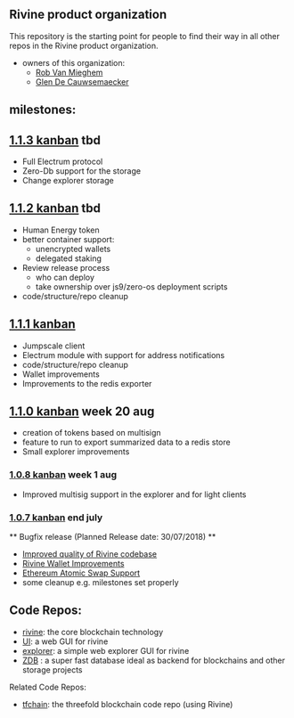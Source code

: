 ## Rivine product organization

This repository is the starting point for people to find their way in all other repos in the Rivine product organization.

- owners of this organization:
  - [Rob Van Mieghem](http://github.com/robvanmieghem)
  - [Glen De Cauwsemaecker](http://github.com/glendc)

## milestones:

##  [1.1.3 kanban](https://waffle.io/rivine/home?milestone=1.1.3&source=rivine%2Fatomicswap,rivine%2Fexplorer,rivine%2Fhome,rivine%2Frivine,threefoldfoundation%2Ftfchain,rivine%2Frivine-UI) tbd

- Full Electrum protocol 
- Zero-Db support for the storage
- Change  explorer storage
 
  
## [1.1.2 kanban](https://waffle.io/rivine/home?milestone=1.1.2&source=rivine%2Fatomicswap,rivine%2Fexplorer,rivine%2Fhome,rivine%2Frivine,threefoldfoundation%2Ftfchain,rivine%2Frivine-UI) tbd

- Human Energy token
- better container support:
  - unencrypted wallets
  - delegated staking
- Review release process
  - who can deploy 
  - take ownership over js9/zero-os deployment scripts
- code/structure/repo cleanup

## [1.1.1 kanban](https://waffle.io/rivine/home?milestone=1.1.1&source=rivine%2Fatomicswap,rivine%2Fexplorer,rivine%2Fhome,rivine%2Frivine,threefoldfoundation%2Ftfchain,rivine%2Frivine-UI) 

- Jumpscale client
- Electrum module with support for address notifications
- code/structure/repo cleanup
- Wallet improvements
- Improvements to the redis exporter

## [1.1.0 kanban](https://waffle.io/rivine/home?milestone=1.1.0) week 20 aug

- creation of tokens based on multisign 
- feature to run to export summarized  data to a redis store
- Small explorer improvements


### [1.0.8 kanban](https://waffle.io/rivine/home?milestone=1.0.8) week 1 aug

- Improved multisig support in the explorer and for light clients


### [1.0.7 kanban](https://waffle.io/rivine/home?milestone=1.0.7%20wallet%20improvements) end july

** Bugfix release (Planned Release date: 30/07/2018) **

- [Improved quality of Rivine codebase](https://docs.greenitglobe.com/gig/org_development/issues/76)
- [Rivine Wallet Improvements](https://docs.greenitglobe.com/gig/org_development/issues/74)
- [Ethereum Atomic Swap Support](https://docs.greenitglobe.com/gig/org_development/issues/75)
- some cleanup e.g. milestones set properly

## Code Repos:

- [rivine](https://github.com/rivine/rivine): the core blockchain technology
- [UI](https://github.com/rivine/rivine-UI): a web GUI for rivine
- [explorer](https://github.com/rivine/explorer): a simple web explorer GUI for rivine
- [ZDB](https://github.com/rivine/0-db) : a super fast database ideal as backend for blockchains and other storage projects


Related Code Repos:
- [tfchain](https://github.com/threefoldfoundation/tfchain): the threefold blockchain code repo (using Rivine)
